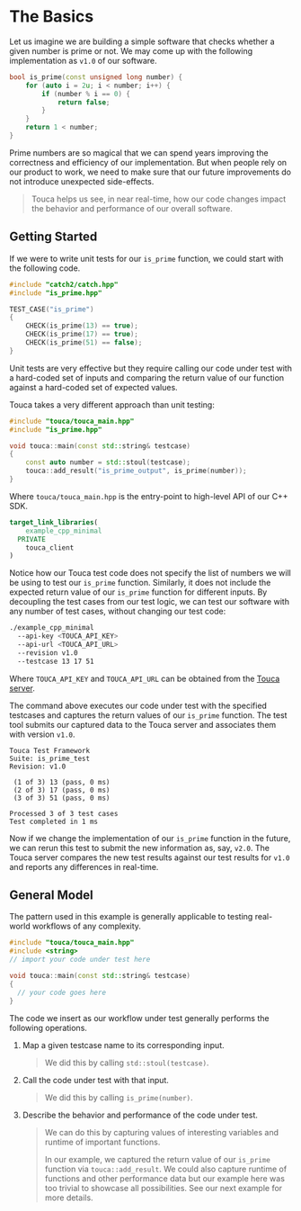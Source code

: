 # The Basics

Let us imagine we are building a simple software that checks whether
a given number is prime or not. We may come up with the following
implementation as `v1.0` of our software.

```cpp
bool is_prime(const unsigned long number) {
    for (auto i = 2u; i < number; i++) {
        if (number % i == 0) {
            return false;
        }
    }
    return 1 < number;
}
```

Prime numbers are so magical that we can spend years improving
the correctness and efficiency of our implementation. But when people
rely on our product to work, we need to make sure that our future
improvements do not introduce unexpected side-effects.

> Touca helps us see, in near real-time, how our code changes impact
> the behavior and performance of our overall software.

## Getting Started

If we were to write unit tests for our `is_prime` function, we could
start with the following code.

```cpp
#include "catch2/catch.hpp"
#include "is_prime.hpp"

TEST_CASE("is_prime")
{
    CHECK(is_prime(13) == true);
    CHECK(is_prime(17) == true);
    CHECK(is_prime(51) == false);
}
```

Unit tests are very effective but they require calling our code under
test with a hard-coded set of inputs and comparing the return value of
our function against a hard-coded set of expected values.

Touca takes a very different approach than unit testing:

```cpp
#include "touca/touca_main.hpp"
#include "is_prime.hpp"

void touca::main(const std::string& testcase)
{
    const auto number = std::stoul(testcase);
    touca::add_result("is_prime_output", is_prime(number));
}
```

Where `touca/touca_main.hpp` is the entry-point to high-level API of our
C++ SDK.

```cmake
target_link_libraries(
    example_cpp_minimal
  PRIVATE
    touca_client
)
```

Notice how our Touca test code does not specify the list of numbers we
will be using to test our `is_prime` function. Similarly, it does not
include the expected return value of our `is_prime` function for different
inputs. By decoupling the test cases from our test logic, we can test
our software with any number of test cases, without changing our test code:

```bash
./example_cpp_minimal
  --api-key <TOUCA_API_KEY>
  --api-url <TOUCA_API_URL>
  --revision v1.0
  --testcase 13 17 51
```

Where `TOUCA_API_KEY` and `TOUCA_API_URL` can be obtained from the [Touca
server](https://app.touca.io).

The command above executes our code under test with the specified testcases
and captures the return values of our `is_prime` function.
The test tool submits our captured data to the Touca server and associates
them with version `v1.0`.

```text
Touca Test Framework
Suite: is_prime_test
Revision: v1.0

 (1 of 3) 13 (pass, 0 ms)
 (2 of 3) 17 (pass, 0 ms)
 (3 of 3) 51 (pass, 0 ms)

Processed 3 of 3 test cases
Test completed in 1 ms
```

Now if we change the implementation of our `is_prime` function in the future,
we can rerun this test to submit the new information as, say, `v2.0`.
The Touca server compares the new test results against our test results for
`v1.0` and reports any differences in real-time.

## General Model

The pattern used in this example is generally applicable to testing
real-world workflows of any complexity.

```cpp
#include "touca/touca_main.hpp"
#include <string>
// import your code under test here

void touca::main(const std::string& testcase)
{
  // your code goes here
}
```

The code we insert as our workflow under test generally performs
the following operations.

1.  Map a given testcase name to its corresponding input.

    > We did this by calling `std::stoul(testcase)`.

2.  Call the code under test with that input.

    > We did this by calling `is_prime(number)`.

3.  Describe the behavior and performance of the code under test.

    > We can do this by capturing values of interesting variables
    > and runtime of important functions.
    >
    > In our example, we captured the return value of our `is_prime`
    > function via `touca::add_result`. We could also capture runtime
    > of functions and other performance data but our example here
    > was too trivial to showcase all possibilities. See our next
    > example for more details.

